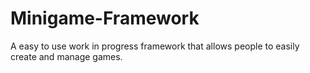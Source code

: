 # Minigame-Framework
A easy to use work in progress framework that allows people to easily create and manage games.

